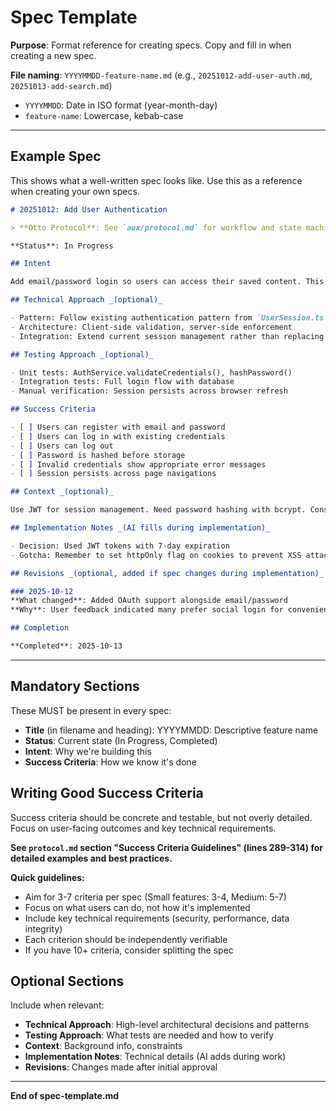 # Spec Template

**Purpose**: Format reference for creating specs. Copy and fill in when creating a new spec.

**File naming**: `YYYYMMDD-feature-name.md` (e.g., `20251012-add-user-auth.md`, `20251013-add-search.md`)
- `YYYYMMDD`: Date in ISO format (year-month-day)
- `feature-name`: Lowercase, kebab-case

---

## Example Spec

This shows what a well-written spec looks like. Use this as a reference when creating your own specs.

```markdown
# 20251012: Add User Authentication

> **Otto Protocol**: See `aux/protocol.md` for workflow and state machine details.

**Status**: In Progress

## Intent

Add email/password login so users can access their saved content. This enables personalized experiences and protects user data.

## Technical Approach _(optional)_

- Pattern: Follow existing authentication pattern from `UserSession.ts`
- Architecture: Client-side validation, server-side enforcement
- Integration: Extend current session management rather than replacing it

## Testing Approach _(optional)_

- Unit tests: AuthService.validateCredentials(), hashPassword()
- Integration tests: Full login flow with database
- Manual verification: Session persists across browser refresh

## Success Criteria

- [ ] Users can register with email and password
- [ ] Users can log in with existing credentials
- [ ] Users can log out
- [ ] Password is hashed before storage
- [ ] Invalid credentials show appropriate error messages
- [ ] Session persists across page navigations

## Context _(optional)_

Use JWT for session management. Need password hashing with bcrypt. Consider rate limiting on login attempts to prevent brute force attacks.

## Implementation Notes _(AI fills during implementation)_

- Decision: Used JWT tokens with 7-day expiration
- Gotcha: Remember to set httpOnly flag on cookies to prevent XSS attacks

## Revisions _(optional, added if spec changes during implementation)_

### 2025-10-12
**What changed**: Added OAuth support alongside email/password
**Why**: User feedback indicated many prefer social login for convenience

## Completion

**Completed**: 2025-10-13
```

---

## Mandatory Sections

These MUST be present in every spec:
- **Title** (in filename and heading): YYYYMMDD: Descriptive feature name
- **Status**: Current state (In Progress, Completed)
- **Intent**: Why we're building this
- **Success Criteria**: How we know it's done

## Writing Good Success Criteria

Success criteria should be concrete and testable, but not overly detailed. Focus on user-facing outcomes and key technical requirements.

**See `protocol.md` section "Success Criteria Guidelines" (lines 289-314) for detailed examples and best practices.**

**Quick guidelines:**
- Aim for 3-7 criteria per spec (Small features: 3-4, Medium: 5-7)
- Focus on what users can do, not how it's implemented
- Include key technical requirements (security, performance, data integrity)
- Each criterion should be independently verifiable
- If you have 10+ criteria, consider splitting the spec

## Optional Sections

Include when relevant:
- **Technical Approach**: High-level architectural decisions and patterns
- **Testing Approach**: What tests are needed and how to verify
- **Context**: Background info, constraints
- **Implementation Notes**: Technical details (AI adds during work)
- **Revisions**: Changes made after initial approval

---

**End of spec-template.md**
